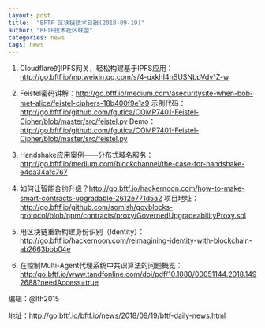 ```yaml
---
layout: post
title:  "BFTF 区块链技术日报(2018-09-19)"
author: "BFTF技术社区联盟"
categories: news
tags: news
---
```


1. Cloudflare的IPFS网关，轻松构建基于IPFS应用：<http://go.bftf.io/mp.weixin.qq.com/s/4-qxkhI4nSUSNbpVdv1Z-w>

2. Feistel密码讲解：<http://go.bftf.io/medium.com/asecuritysite-when-bob-met-alice/feistel-ciphers-18b400f9e1a9> 示例代码：<http://go.bftf.io/github.com/fgutica/COMP7401-Feistel-Cipher/blob/master/src/feistel.py> Demo：<http://go.bftf.io/github.com/fgutica/COMP7401-Feistel-Cipher/blob/master/src/feistel.py>

3. Handshake应用案例——分布式域名服务：<http://go.bftf.io/medium.com/blockchannel/the-case-for-handshake-e4da34afc767>

4. 如何让智能合约升级？<http://go.bftf.io/hackernoon.com/how-to-make-smart-contracts-upgradable-2612e771d5a2> 项目地址：<http://go.bftf.io/github.com/somish/govblocks-protocol/blob/npm/contracts/proxy/GovernedUpgradeabilityProxy.sol>

5. 用区块链重新构建身份识别（Identity）：<http://go.bftf.io/hackernoon.com/reimagining-identity-with-blockchain-ab2663bbb04e>

6. 在控制Multi-Agent代理系统中共识算法的问题概览：<http:/go.bftf.io/www.tandfonline.com/doi/pdf/10.1080/00051144.2018.1492688?needAccess=true>

编辑：@lth2015

地址：<http://go.bftf.io/bftf.io/news/2018/09/19/bftf-daily-news.html>
